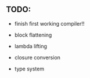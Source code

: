 ## TODO:

- finish first working compiler!!

- block flattening
- lambda lifting
- closure conversion
- type system
